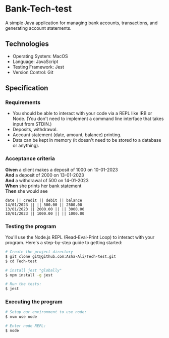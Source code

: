 # Bank-Tech-test

A simple Java application for managing bank accounts, transactions, and generating account statements.

## Technologies

- Operating System: MacOS
- Language: JavaScript
- Testing Framework: Jest
- Version Control: Git

## Specification

### Requirements

* You should be able to interact with your code via a REPL like IRB or Node.  (You don't need to implement a command line interface that takes input from STDIN.)
* Deposits, withdrawal.
* Account statement (date, amount, balance) printing.
* Data can be kept in memory (it doesn't need to be stored to a database or anything).

### Acceptance criteria

**Given** a client makes a deposit of 1000 on 10-01-2023  
**And** a deposit of 2000 on 13-01-2023  
**And** a withdrawal of 500 on 14-01-2023  
**When** she prints her bank statement  
**Then** she would see

```
date || credit || debit || balance
14/01/2023 || || 500.00 || 2500.00
13/01/2023 || 2000.00 || || 3000.00
10/01/2023 || 1000.00 || || 1000.00
```



### Testing the program

You'll use the Node.js REPL (Read-Eval-Print Loop) to interact with your program. Here's a step-by-step guide to getting started:

```sh
# Create the project directory
$ git clone git@github.com:Asha-Ali/Tech-test.git
$ cd Tech-test

# install jest "globally"
$ npm install -g jest

# Run the tests:
$ jest
```

### Executing the program

```sh
# Setup our environment to use node:
$ nvm use node

# Enter node REPL:
$ node
```